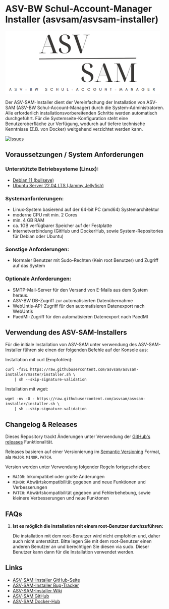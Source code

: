 # ASV-BW Schul-Account-Manager Installer (asvsam/asvsam-installer)

[//]: # (```)

[//]: # (          d8888  .d8888b.  888     888  .d8888b.        d8888 888b     d888)

[//]: # (         d88888 d88P  Y88b 888     888 d88P  Y88b      d88888 8888b   d8888)

[//]: # (        d88P888 Y88b.      888     888 Y88b.          d88P888 88888b.d88888)

[//]: # (       d88P 888  "Y888b.   Y88b   d88P  "Y888b.      d88P 888 888Y88888P888)

[//]: # (      d88P  888     "Y88b.  Y88b d88P      "Y88b.   d88P  888 888 Y888P 888)

[//]: # (     d88P   888       "888   Y88o88P         "888  d88P   888 888  Y8P  888)

[//]: # (    d8888888888 Y88b  d88P    Y888P    Y88b  d88P d8888888888 888   "   888)

[//]: # (   d88P     888  "Y8888P"      Y8P      "Y8888P" d88P     888 888       888)

[//]: # ()
[//]: # ( :: ASV-BW Schul-Account-Manager &#40;Asvsam&#41; ::)

[//]: # (```)
![Logo.png](src/main/docu/assets/Logo.png)

Der ASV-SAM-Installer dient der Vereinfachung der Installation von ASV-SAM (ASV-BW Schul-Account-Manager) durch die System-Administratoren.
Alle erforderlich installationsvorbereitenden Schritte werden automatisch durchgeführt.
Für die Systemseite-Konfiguration steht eine Benutzeroberfläche zur Verfügung, wodurch auf tiefere technische 
Kenntnisse (Z.B. von Docker) weitgehend verzichtet werden kann.


[//]: [![Pulls](https://img.shields.io/docker/pulls/asvsam/asvsam?label=DockerHub%20Pulls&logo=Docker&style=plastic)]([gh_asvsam_asvsaminstaller_issues])

[![Issues](https://img.shields.io/github/issues/asvsam/asvsam?label=Issues&logo=GitHub&style=plastic)]([gh_asvsam_asvsaminstaller_issues])



[//]: # (## Inhalt)

[//]: # (***)

[//]: # (1. [Voraussetzungen / System Anforderungen]&#40;#Voraussetzungen-/-System-Anforderungen&#41;)

[//]: # (2. [Verwendung des ASV-SAM-Installers]&#40;#Verwendung-des-ASV-SAM-Installers&#41;)

[//]: # (3. [Installation]&#40;#installation&#41;)

[//]: # (4. [Hilfe]&#40;#hilfe&#41;)

[//]: # (4. [Links]&#40;#links&#41;)

[//]: # (5. [FAQs]&#40;#faqs&#41;)

## Voraussetzungen / System Anforderungen

### Unterstützte Betriebsysteme (Linux):
- [Debian 11 (bullseye)][debian_bullseye]
- [Ubuntu Server 22.04 LTS (Jammy Jellyfish)][ubuntu_jammy]

### Systemanforderungen:
- Linux-System basierend auf der 64-bit PC (amd64) Systemarchitektur
- moderne CPU mit min. 2 Cores
- min. 4 GB RAM
- ca. 1GB verfügbarer Speicher auf der Festplatte
- Internetverbindung (GitHub und DockerHub, sowie System-Repositories für Debian oder Ubuntu)

### Sonstige Anforderungen:
- Normaler Benutzer mit Sudo-Rechten (Kein root Benutzer) und Zugriff auf das System

### Optionale Anforderungen:
- SMTP-Mail-Server für den Versand von E-Mails aus dem System heraus.
- ASV-BW DB-Zugriff zur automatisierten Datenübernahme
- WebUntis-API-Zugriff für den automatisieren Datenexport nach WebUntis
- PaedMl-Zugriff für den automatisieren Datenexport nach PaedMl


## Verwendung des ASV-SAM-Installers

Für die initiale Installation von ASV-SAM unter verwendung des ASV-SAM-Installer führen sie einen der folgenden Befehle auf der Konsole aus:

Installation mit curl (Empfohlen):
```shell
curl -fsSL https://raw.githubusercontent.com/asvsam/asvsam-installer/master/installer.sh \
    | sh --skip-signature-validation
```
Installation mit wget:
```shell
wget -nv -O - https://raw.githubusercontent.com/asvsam/asvsam-installer/installer.sh \
    | sh --skip-signature-validation
```

## Changelog & Releases

Dieses Repository trackt Änderungen unter Verwendung der [GitHub's releases][gh_asvsam_asvsaminstaller_releases] Funktionalität.

Releases basieren auf einer Versionierung im [Semantic Versioning][semver] Format, ala `MAJOR.MINOR.PATCH`.

Version werden unter Verwendung folgender Regeln fortgeschrieben:
* `MAJOR`: Inkompatibel oder große Änderungen
* `MINOR`: Abwärtskompatibilität gegeben und neue Funktionen und Verbesserungen
* `PATCH`: Abwärtskompatibilität gegeben und Fehlerbehebung, sowie kleinere Verbesserungen und neue Funktonen


## FAQs

1. **Ist es möglich die installation mit einem root-Benutzer durchzuführen:**

   Die installation mit dem root-Benutzer wird nicht empfohlen und, daher auch nicht unterstützt. 
Bitte legen Sie mit dem root-Benutzer einen anderen Benutzer an und berechtigen Sie diesen via sudo.
Dieser Benutzer kann dann für die Installation verwendet werden.

[//]: # (2. **ddd**)
[//]: # ()
[//]: # (   ddd)

## Links

- [ASV-SAM-Installer GitHub-Seite][gh_asvsam_asvsaminstaller]
- [ASV-SAM-Installer Bug-Tracker][gh_asvsam_asvsaminstaller_issues]
- [ASV-SAM-Installer Wiki][gh_asvsam_asvsaminstaller_wiki]
- [ASV-SAM GitHub][gh_asvsam_asvsam]
- [ASV-SAM Docker-Hub][dh_asvsam_asvsam]

[//]: # (## Lizenz)

[//]: # (***)

[//]: # ()
[//]: # ([![License]&#40;https://img.shields.io/badge/License-Apache%202.0-blue?style=for-the-badge&cacheSeconds=3600&#41;]&#40;opensource_license&#41;)

[//]: # ()
[//]: # (Licensed under the Apache License, Version 2.0.)

[//]: # (See [LICENSE]&#40;LICENSE&#41; file.)



<!-- Links definieren -->
[gh_asvsam_asvsaminstaller]: https://github.com/asvsam/asvsam-installer
[gh_asvsam_asvsaminstaller_issues]: https://github.com/asvsam/asvsam-installer/issues
[gh_asvsam_asvsaminstaller_wiki]: https://github.com/asvsam/asvsam-installer/wiki
[gh_asvsam_asvsaminstaller_releases]: https://github.com/asvsam/asvsam-installer/releases
[gh_asvsam_asvsam]: https://github.com/asvsam/asvsam
[gh_asvsam_asvsam_issues]: https://github.com/asvsam/asvsam/issues
[gh_asvsam_asvsam_wiki]: https://github.com/asvsam/asvsam/wiki
[gh_asvsam_asvsam_releases]: https://github.com/asvsam/asvsam/releases
[dh_asvsam_asvsam]: https://hub.docker.com/r/asvsam/asvsam

[//]: # ([opensource_license]: https://opensource.org/licenses/Apache-2.0)

[debian_bullseye]: https://www.debian.org/releases/bullseye/
[ubuntu_jammy]: https://releases.ubuntu.com/jammy

[semver]: https://semver.org/